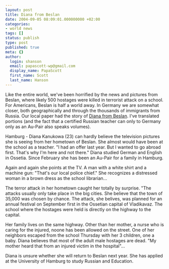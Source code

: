 ```yaml
---
layout: post
title: Diana from Beslan
date: 2004-09-05 08:09:01.000000000 +02:00
categories:
- world news
tags: []
status: publish
type: post
published: true
meta: {}
author:
  login: shanson
  email: papascott-wp@gmail.com
  display_name: PapaScott
  first_name: Scott
  last_name: Hanson
---
```

<p>Like the entire world, we've been horrified by the news and pictures from Beslan, where likely 500 hostages were killed in terrorist attack on a school. For Americans, Beslan is half a world away. In Germany we are somewhat closer, both geographically and through the thousands of immigrants from Russia. Our local paper had the story of <a href="http://www.abendblatt.de/daten/2004/09/04/337176.html" title="Diana - in Hamburg verfolgt sie das Drama um ihre Heimat">Diana from Beslan</a>. I've translated portions (and the fact that a certified Russian teacher can only to Germany only as an Au-Pair also speaks volumes).</p>
<p>Hamburg  - Diana Kanukowa (23) can hardly believe the television pictures she is seeing from her hometown of Beslan. She almost would have been at the school as a teacher. "I had an offer last year. But I wanted to go abroad first. That's why I'm here and not there." Diana studied German and English in Ossetia. Since February she has been an Au-Pair for a family in Hamburg.</p>
<p>Again and again she points at the TV. A man with a white shirt and a machine gun: "That's our local police chief." She recognizes a distressed woman in a brown dress as the school librarian...</p>
<p>The terror attack in her hometown caught her totally by surprise. "The attacks usually only take place in the big cities. She believe that the town of 35,000 was chosen by chance. The attack, she belives, was planned for an annual festival on September first in the Ossetian capital of Vladikavaz. The school where the hostages were held is directly on the highway to the capital.</p>
<p>Her family lives on the same highway. Other than her mother, a nurse who is caring for the injured, noone has been allowed on the street. One of her neighbors escaped from the school Thursday with her 3 children, one a baby. Diana believes that most of the adult male hostages are dead. "My mother heard that from an injured victim in the hospital"...</p>
<p>Diana is unsure whether she will return to Beslan next year. She has applied at the University of Hamburg to study Russian and Education.</p>
